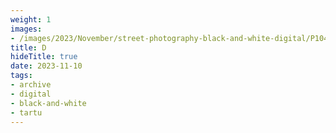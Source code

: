 ```yaml
---
weight: 1
images:
- /images/2023/November/street-photography-black-and-white-digital/P1040713.JPG
title: D
hideTitle: true
date: 2023-11-10
tags:
- archive
- digital
- black-and-white
- tartu
---
```


